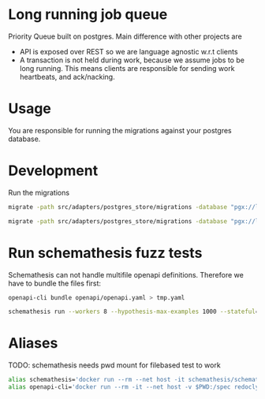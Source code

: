 # Long running job queue

Priority Queue built on postgres. Main difference with other projects are

- API is exposed over REST so we are language agnostic w.r.t clients
- A transaction is not held during work, because we assume jobs to be long running. This means clients are responsible for sending work heartbeats, and ack/nacking.

# Usage

You are responsible for running the migrations against your postgres database.

# Development

Run the migrations

```bash
migrate -path src/adapters/postgres_store/migrations -database "pgx://lrjq:lrjq@localhost:5432/testdb" up

migrate -path src/adapters/postgres_store/migrations -database "pgx://lrjq:lrjq@localhost:5432/queue" up
```

# Run schemathesis fuzz tests

Schemathesis can not handle multifile openapi definitions. Therefore we have to bundle the files first:

```bash
openapi-cli bundle openapi/openapi.yaml > tmp.yaml

schemathesis run --workers 8 --hypothesis-max-examples 1000 --stateful=links --show-errors-tracebacks --checks all --validate-schema false --base-url "http://localhost:8796" tmp.yaml
```

# Aliases

TODO: schemathesis needs pwd mount for filebased test to work

```bash
alias schemathesis='docker run --rm --net host -it schemathesis/schemathesis:stable'
alias openapi-cli='docker run --rm -it --net host -v $PWD:/spec redocly/openapi-cli'
```
